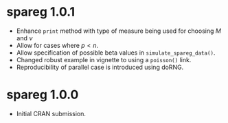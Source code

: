# spareg 1.0.1

* Enhance `print` method with type of measure being used for choosing $M$ and $\nu$
* Allow for cases where $p < n$.
* Allow specification of possible beta values in `simulate_spareg_data()`.
* Changed robust example in vignette to using a `poisson()` link.
* Reproducibility of parallel case is introduced using doRNG.

# spareg 1.0.0

* Initial CRAN submission.

